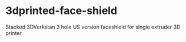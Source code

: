 # 3dprinted-face-shield
Stacked 3DVerkstan 3 hole US version faceshield for single extruder 3D printer
